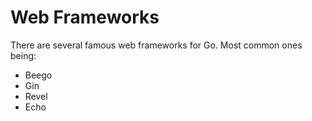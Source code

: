 # Web Frameworks

There are several famous web frameworks for Go. Most common ones being:

* Beego
* Gin
* Revel
* Echo
